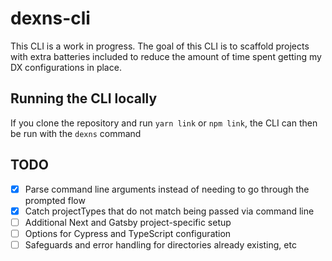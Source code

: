 # dexns-cli

This CLI is a work in progress. The goal of this CLI is to scaffold projects with extra batteries included to reduce the amount of time spent getting my DX configurations in place.

## Running the CLI locally

If you clone the repository and run `yarn link` or `npm link`, the CLI can then be run with the `dexns` command

## TODO

- [x] Parse command line arguments instead of needing to go through the prompted flow
- [x] Catch projectTypes that do not match being passed via command line
- [ ] Additional Next and Gatsby project-specific setup
- [ ] Options for Cypress and TypeScript configuration
- [ ] Safeguards and error handling for directories already existing, etc
